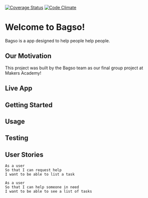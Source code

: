[![Coverage Status](https://coveralls.io/repos/github/JRRS1982/Bagsos/badge.svg?branch=master)](https://coveralls.io/github/JRRS1982/Bagsos?branch=master) [![Code Climate](https://codeclimate.com/github/codeclimate/codeclimate/badges/gpa.svg)](https://codeclimate.com/github/JRRS1982/Bagsos)

# Welcome to Bagso!

Bagso is a app designed to help people help people.

## Our Motivation

This project was built by the Bagso team as our final group project at Makers Academy!

## Live App
## Getting Started
## Usage
## Testing
## User Stories

```
As a user
So that I can request help
I want to be able to list a task

As a user
So that I can help someone in need
I want to be able to see a list of tasks
```
